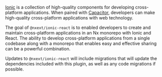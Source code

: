 [Ionic](https://ionicframework.com/docs/components) is a collection of high-quality components for developing cross-platform applications. When paired with [Capacitor](https://capacitorjs.com/docs), developers can make high-quality cross-platform applications with web technology.

The goal of `@nxext/ionic-react` is to enabled developers to create and maintain cross-platform applications in an Nx monorepo with Ionic and React. The ability to develop cross-platform applications from a single codebase along with a monorepo that enables easy and effective sharing can be a powerful combination.

Updates to `@nxext/ionic-react` will include migrations that will update the dependencies included with this plugin, as well as any code migrations if possible.
